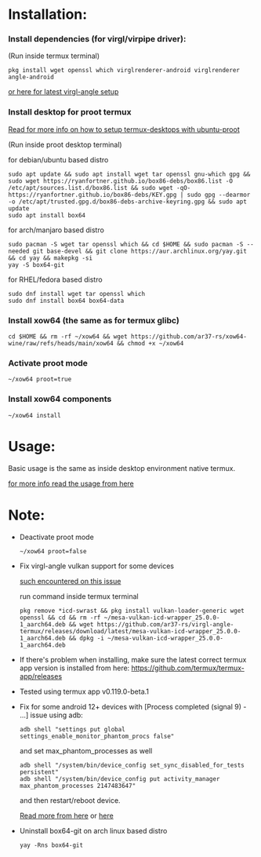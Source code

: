 # Installation:

### Install dependencies (for virgl/virpipe driver):

(Run inside termux terminal)
```
pkg install wget openssl which virglrenderer-android virglrenderer angle-android
```
[or here for latest virgl-angle setup](https://github.com/ar37-rs/virgl-angle-termux)

### Install desktop for proot termux
[Read for more info on how to setup termux-desktops with ubuntu-proot](https://github.com/LinuxDroidMaster/Termux-Desktops/blob/main/Documentation/proot/ubuntu_proot.md)

(Run inside proot desktop terminal)

for debian/ubuntu based distro
```
sudo apt update && sudo apt install wget tar openssl gnu-which gpg && sudo wget https://ryanfortner.github.io/box86-debs/box86.list -O /etc/apt/sources.list.d/box86.list && sudo wget -qO- https://ryanfortner.github.io/box86-debs/KEY.gpg | sudo gpg --dearmor -o /etc/apt/trusted.gpg.d/box86-debs-archive-keyring.gpg && sudo apt update
sudo apt install box64
```

for arch/manjaro based distro
```
sudo pacman -S wget tar openssl which && cd $HOME && sudo pacman -S --needed git base-devel && git clone https://aur.archlinux.org/yay.git && cd yay && makepkg -si
yay -S box64-git
```

for RHEL/fedora based distro
```
sudo dnf install wget tar openssl which
sudo dnf install box64 box64-data
```

### Install xow64 (the same as for termux glibc)
```
cd $HOME && rm -rf ~/xow64 && wget https://github.com/ar37-rs/xow64-wine/raw/refs/heads/main/xow64 && chmod +x ~/xow64
```

### Activate proot mode
```
~/xow64 proot=true
```

### Install xow64 components
```
~/xow64 install
```
# Usage:
Basic usage is the same as inside desktop environment native termux.

[for more info read the usage from here](https://github.com/ar37-rs/xow64-wine)

# Note:
* Deactivate proot mode
   ```
   ~/xow64 proot=false
   ```
* Fix virgl-angle vulkan support for some devices

   [such encountered on this issue](https://github.com/ar37-rs/virgl-angle-termux/issues/1)

   run command inside termux terminal
   ```
   pkg remove *icd-swrast && pkg install vulkan-loader-generic wget openssl && cd && rm -rf ~/mesa-vulkan-icd-wrapper_25.0.0-1_aarch64.deb && wget https://github.com/ar37-rs/virgl-angle-termux/releases/download/latest/mesa-vulkan-icd-wrapper_25.0.0-1_aarch64.deb && dpkg -i ~/mesa-vulkan-icd-wrapper_25.0.0-1_aarch64.deb
   ```
* If there's problem when installing, make sure the latest correct termux app version is installed from here:
   https://github.com/termux/termux-app/releases

* Tested using termux app v0.119.0-beta.1

* Fix for some android 12+ devices with [Process completed (signal 9) - ...] issue using adb:
   ```
   adb shell "settings put global settings_enable_monitor_phantom_procs false"
   ```
   and set max_phantom_processes as well
   ```
   adb shell "/system/bin/device_config set_sync_disabled_for_tests persistent"
   adb shell "/system/bin/device_config put activity_manager max_phantom_processes 2147483647"
   ```
   and then restart/reboot device.

   [Read more from here](https://ivonblog.com/en-us/posts/fix-termux-signal9-error/) or [here](https://github.com/termux/termux-app/issues/2366)

* Uninstall box64-git on arch linux based distro
   ```
   yay -Rns box64-git
   ```
